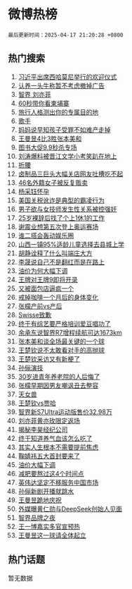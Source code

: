 # 微博热榜

`最后更新时间：2025-04-17 21:20:28 +0800`

## 热门搜索

1. [习近平出席西哈莫尼举行的欢迎仪式](https://m.weibo.cn/search?containerid=100103type%3D1%26t%3D10%26q%3D%23%E4%B9%A0%E8%BF%91%E5%B9%B3%E5%87%BA%E5%B8%AD%E8%A5%BF%E5%93%88%E8%8E%AB%E5%B0%BC%E4%B8%BE%E8%A1%8C%E7%9A%84%E6%AC%A2%E8%BF%8E%E4%BB%AA%E5%BC%8F%23&stream_entry_id=51&isnewpage=1&extparam=seat%3D1%26q%3D%2523%25E4%25B9%25A0%25E8%25BF%2591%25E5%25B9%25B3%25E5%2587%25BA%25E5%25B8%25AD%25E8%25A5%25BF%25E5%2593%2588%25E8%258E%25AB%25E5%25B0%25BC%25E4%25B8%25BE%25E8%25A1%258C%25E7%259A%2584%25E6%25AC%25A2%25E8%25BF%258E%25E4%25BB%25AA%25E5%25BC%258F%2523%26pos%3D0%26cate%3D10103%26dgr%3D0%26filter_type%3Drealtimehot%26stream_entry_id%3D51%26c_type%3D51%26display_time%3D1744896027%26pre_seqid%3D1744896027558084185865)
1. [认养一头牛称暂不考虑撤掉广告](https://m.weibo.cn/search?containerid=100103type%3D1%26t%3D10%26q%3D%23%E8%AE%A4%E5%85%BB%E4%B8%80%E5%A4%B4%E7%89%9B%E7%A7%B0%E6%9A%82%E4%B8%8D%E8%80%83%E8%99%91%E6%92%A4%E6%8E%89%E5%B9%BF%E5%91%8A%23&stream_entry_id=31&isnewpage=1&extparam=seat%3D1%26band_rank%3D1%26dgr%3D0%26cate%3D5001%26stream_entry_id%3D31%26flag%3D1%26q%3D%2523%25E8%25AE%25A4%25E5%2585%25BB%25E4%25B8%2580%25E5%25A4%25B4%25E7%2589%259B%25E7%25A7%25B0%25E6%259A%2582%25E4%25B8%258D%25E8%2580%2583%25E8%2599%2591%25E6%2592%25A4%25E6%258E%2589%25E5%25B9%25BF%25E5%2591%258A%2523%26lcate%3D5001%26pos%3D0%26filter_type%3Drealtimehot%26realpos%3D1%26c_type%3D31%26display_time%3D1744896027%26pre_seqid%3D1744896027558084185865)
1. [智界 刘亦菲](https://m.weibo.cn/search?containerid=100103type%3D1%26t%3D10%26q%3D%E6%99%BA%E7%95%8C+%E5%88%98%E4%BA%A6%E8%8F%B2&stream_entry_id=31&isnewpage=1&extparam=seat%3D1%26band_rank%3D2%26dgr%3D0%26cate%3D5001%26stream_entry_id%3D31%26flag%3D1%26q%3D%25E6%2599%25BA%25E7%2595%258C%2520%25E5%2588%2598%25E4%25BA%25A6%25E8%258F%25B2%26lcate%3D5001%26pos%3D1%26filter_type%3Drealtimehot%26realpos%3D2%26c_type%3D31%26display_time%3D1744896027%26pre_seqid%3D1744896027558084185865)
1. [60秒带你看柬埔寨](https://m.weibo.cn/search?containerid=100103type%3D1%26t%3D10%26q%3D%2360%E7%A7%92%E5%B8%A6%E4%BD%A0%E7%9C%8B%E6%9F%AC%E5%9F%94%E5%AF%A8%23&stream_entry_id=31&isnewpage=1&extparam=seat%3D1%26band_rank%3D3%26dgr%3D0%26cate%3D5001%26stream_entry_id%3D31%26flag%3D1%26q%3D%252360%25E7%25A7%2592%25E5%25B8%25A6%25E4%25BD%25A0%25E7%259C%258B%25E6%259F%25AC%25E5%259F%2594%25E5%25AF%25A8%2523%26lcate%3D5001%26pos%3D2%26filter_type%3Drealtimehot%26realpos%3D3%26c_type%3D31%26display_time%3D1744896027%26pre_seqid%3D1744896027558084185865)
1. [旅行人格测出你的专属目的地](https://m.weibo.cn/search?containerid=100103type%3D1%26t%3D10%26q%3D%23%E6%97%85%E8%A1%8C%E4%BA%BA%E6%A0%BC%E6%B5%8B%E5%87%BA%E4%BD%A0%E7%9A%84%E4%B8%93%E5%B1%9E%E7%9B%AE%E7%9A%84%E5%9C%B0%23&stream_entry_id=31&isnewpage=1&extparam=seat%3D1%26adid%3D283140%26dgr%3D0%26cate%3D5001%26is_ad_pos%3D1%26stream_entry_id%3D31%26pos%3D3%26lcate%3D5001%26band_rank%3D4%26filter_type%3Drealtimehot%26q%3D%2523%25E6%2597%2585%25E8%25A1%258C%25E4%25BA%25BA%25E6%25A0%25BC%25E6%25B5%258B%25E5%2587%25BA%25E4%25BD%25A0%25E7%259A%2584%25E4%25B8%2593%25E5%25B1%259E%25E7%259B%25AE%25E7%259A%2584%25E5%259C%25B0%2523%26c_type%3D31%26display_time%3D1744896027%26pre_seqid%3D1744896027558084185865)
1. [歌手](https://m.weibo.cn/search?containerid=100103type%3D1%26t%3D10%26q%3D%E6%AD%8C%E6%89%8B&stream_entry_id=31&isnewpage=1&extparam=seat%3D1%26band_rank%3D4%26dgr%3D0%26cate%3D5001%26stream_entry_id%3D31%26flag%3D1%26q%3D%25E6%25AD%258C%25E6%2589%258B%26lcate%3D5001%26pos%3D4%26filter_type%3Drealtimehot%26realpos%3D4%26c_type%3D31%26display_time%3D1744896027%26pre_seqid%3D1744896027558084185865)
1. [妈妈说早知孩子受罪不如难产走掉](https://m.weibo.cn/search?containerid=100103type%3D1%26t%3D10%26q%3D%23%E5%A6%88%E5%A6%88%E8%AF%B4%E6%97%A9%E7%9F%A5%E5%AD%A9%E5%AD%90%E5%8F%97%E7%BD%AA%E4%B8%8D%E5%A6%82%E9%9A%BE%E4%BA%A7%E8%B5%B0%E6%8E%89%23&stream_entry_id=31&isnewpage=1&extparam=seat%3D1%26band_rank%3D5%26dgr%3D0%26cate%3D5001%26stream_entry_id%3D31%26flag%3D1%26q%3D%2523%25E5%25A6%2588%25E5%25A6%2588%25E8%25AF%25B4%25E6%2597%25A9%25E7%259F%25A5%25E5%25AD%25A9%25E5%25AD%2590%25E5%258F%2597%25E7%25BD%25AA%25E4%25B8%258D%25E5%25A6%2582%25E9%259A%25BE%25E4%25BA%25A7%25E8%25B5%25B0%25E6%258E%2589%2523%26lcate%3D5001%26pos%3D5%26filter_type%3Drealtimehot%26realpos%3D5%26c_type%3D31%26display_time%3D1744896027%26pre_seqid%3D1744896027558084185865)
1. [王曼昱4比3胜张本美和](https://m.weibo.cn/search?containerid=100103type%3D1%26t%3D10%26q%3D%23%E7%8E%8B%E6%9B%BC%E6%98%B14%E6%AF%943%E8%83%9C%E5%BC%A0%E6%9C%AC%E7%BE%8E%E5%92%8C%23&stream_entry_id=31&isnewpage=1&extparam=seat%3D1%26band_rank%3D6%26dgr%3D0%26cate%3D5001%26stream_entry_id%3D31%26flag%3D0%26q%3D%2523%25E7%258E%258B%25E6%259B%25BC%25E6%2598%25B14%25E6%25AF%25943%25E8%2583%259C%25E5%25BC%25A0%25E6%259C%25AC%25E7%25BE%258E%25E5%2592%258C%2523%26lcate%3D5001%26pos%3D6%26filter_type%3Drealtimehot%26realpos%3D6%26c_type%3D31%26display_time%3D1744896027%26pre_seqid%3D1744896027558084185865)
1. [图书大促9.9秒杀专场](https://m.weibo.cn/search?containerid=100103type%3D1%26t%3D10%26q%3D%23%E5%9B%BE%E4%B9%A6%E5%A4%A7%E4%BF%839.9%E7%A7%92%E6%9D%80%E4%B8%93%E5%9C%BA%23&stream_entry_id=31&isnewpage=1&extparam=seat%3D1%26adid%3D283083%26dgr%3D0%26cate%3D5001%26is_ad_pos%3D1%26stream_entry_id%3D31%26pos%3D7%26lcate%3D5001%26band_rank%3D7%26filter_type%3Drealtimehot%26q%3D%2523%25E5%259B%25BE%25E4%25B9%25A6%25E5%25A4%25A7%25E4%25BF%25839.9%25E7%25A7%2592%25E6%259D%2580%25E4%25B8%2593%25E5%259C%25BA%2523%26c_type%3D31%26display_time%3D1744896027%26pre_seqid%3D1744896027558084185865)
1. [刘涛爆料被晋江文学小考笑趴在地上](https://m.weibo.cn/search?containerid=100103type%3D1%26t%3D10%26q%3D%E5%88%98%E6%B6%9B%E7%88%86%E6%96%99%E8%A2%AB%E6%99%8B%E6%B1%9F%E6%96%87%E5%AD%A6%E5%B0%8F%E8%80%83%E7%AC%91%E8%B6%B4%E5%9C%A8%E5%9C%B0%E4%B8%8A&stream_entry_id=31&isnewpage=1&extparam=seat%3D1%26band_rank%3D7%26dgr%3D0%26cate%3D5001%26stream_entry_id%3D31%26flag%3D1%26q%3D%25E5%2588%2598%25E6%25B6%259B%25E7%2588%2586%25E6%2596%2599%25E8%25A2%25AB%25E6%2599%258B%25E6%25B1%259F%25E6%2596%2587%25E5%25AD%25A6%25E5%25B0%258F%25E8%2580%2583%25E7%25AC%2591%25E8%25B6%25B4%25E5%259C%25A8%25E5%259C%25B0%25E4%25B8%258A%26lcate%3D5001%26pos%3D8%26filter_type%3Drealtimehot%26realpos%3D7%26c_type%3D31%26display_time%3D1744896027%26pre_seqid%3D1744896027558084185865)
1. [折腰](https://m.weibo.cn/search?containerid=100103type%3D1%26t%3D10%26q%3D%E6%8A%98%E8%85%B0&stream_entry_id=31&isnewpage=1&extparam=seat%3D1%26band_rank%3D8%26dgr%3D0%26cate%3D5001%26stream_entry_id%3D31%26flag%3D1%26q%3D%25E6%258A%2598%25E8%2585%25B0%26lcate%3D5001%26pos%3D9%26filter_type%3Drealtimehot%26realpos%3D8%26c_type%3D31%26display_time%3D1744896027%26pre_seqid%3D1744896027558084185865)
1. [卤制品三巨头大幅关店网友吐槽吃不起](https://m.weibo.cn/search?containerid=100103type%3D1%26t%3D10%26q%3D%23%E5%8D%A4%E5%88%B6%E5%93%81%E4%B8%89%E5%B7%A8%E5%A4%B4%E5%A4%A7%E5%B9%85%E5%85%B3%E5%BA%97%E7%BD%91%E5%8F%8B%E5%90%90%E6%A7%BD%E5%90%83%E4%B8%8D%E8%B5%B7%23&stream_entry_id=31&isnewpage=1&extparam=seat%3D1%26band_rank%3D9%26dgr%3D0%26cate%3D5001%26stream_entry_id%3D31%26flag%3D0%26q%3D%2523%25E5%258D%25A4%25E5%2588%25B6%25E5%2593%2581%25E4%25B8%2589%25E5%25B7%25A8%25E5%25A4%25B4%25E5%25A4%25A7%25E5%25B9%2585%25E5%2585%25B3%25E5%25BA%2597%25E7%25BD%2591%25E5%258F%258B%25E5%2590%2590%25E6%25A7%25BD%25E5%2590%2583%25E4%25B8%258D%25E8%25B5%25B7%2523%26lcate%3D5001%26pos%3D10%26filter_type%3Drealtimehot%26realpos%3D9%26c_type%3D31%26display_time%3D1744896027%26pre_seqid%3D1744896027558084185865)
1. [46名外籍女子被反复贩卖](https://m.weibo.cn/search?containerid=100103type%3D1%26t%3D10%26q%3D%2346%E5%90%8D%E5%A4%96%E7%B1%8D%E5%A5%B3%E5%AD%90%E8%A2%AB%E5%8F%8D%E5%A4%8D%E8%B4%A9%E5%8D%96%23&stream_entry_id=31&isnewpage=1&extparam=seat%3D1%26band_rank%3D10%26dgr%3D0%26cate%3D5001%26stream_entry_id%3D31%26flag%3D0%26q%3D%252346%25E5%2590%258D%25E5%25A4%2596%25E7%25B1%258D%25E5%25A5%25B3%25E5%25AD%2590%25E8%25A2%25AB%25E5%258F%258D%25E5%25A4%258D%25E8%25B4%25A9%25E5%258D%2596%2523%26lcate%3D5001%26pos%3D11%26filter_type%3Drealtimehot%26realpos%3D10%26c_type%3D31%26display_time%3D1744896027%26pre_seqid%3D1744896027558084185865)
1. [杨采钰怀孕](https://m.weibo.cn/search?containerid=100103type%3D1%26t%3D10%26q%3D%E6%9D%A8%E9%87%87%E9%92%B0%E6%80%80%E5%AD%95&stream_entry_id=31&isnewpage=1&extparam=seat%3D1%26band_rank%3D11%26dgr%3D0%26cate%3D5001%26stream_entry_id%3D31%26flag%3D2%26q%3D%25E6%259D%25A8%25E9%2587%2587%25E9%2592%25B0%25E6%2580%2580%25E5%25AD%2595%26lcate%3D5001%26pos%3D12%26filter_type%3Drealtimehot%26realpos%3D11%26c_type%3D31%26display_time%3D1744896027%26pre_seqid%3D1744896027558084185865)
1. [美国关税讹诈是典型的霸凌行为](https://m.weibo.cn/search?containerid=100103type%3D1%26t%3D10%26q%3D%23%E7%BE%8E%E5%9B%BD%E5%85%B3%E7%A8%8E%E8%AE%B9%E8%AF%88%E6%98%AF%E5%85%B8%E5%9E%8B%E7%9A%84%E9%9C%B8%E5%87%8C%E8%A1%8C%E4%B8%BA%23&stream_entry_id=31&isnewpage=1&extparam=seat%3D1%26band_rank%3D12%26dgr%3D0%26cate%3D5001%26stream_entry_id%3D31%26flag%3D0%26q%3D%2523%25E7%25BE%258E%25E5%259B%25BD%25E5%2585%25B3%25E7%25A8%258E%25E8%25AE%25B9%25E8%25AF%2588%25E6%2598%25AF%25E5%2585%25B8%25E5%259E%258B%25E7%259A%2584%25E9%259C%25B8%25E5%2587%258C%25E8%25A1%258C%25E4%25B8%25BA%2523%26lcate%3D5001%26pos%3D13%26filter_type%3Drealtimehot%26realpos%3D12%26c_type%3D31%26display_time%3D1744896027%26pre_seqid%3D1744896027558084185865)
1. [男子欲与女技师发生性关系被控强奸](https://m.weibo.cn/search?containerid=100103type%3D1%26t%3D10%26q%3D%23%E7%94%B7%E5%AD%90%E6%AC%B2%E4%B8%8E%E5%A5%B3%E6%8A%80%E5%B8%88%E5%8F%91%E7%94%9F%E6%80%A7%E5%85%B3%E7%B3%BB%E8%A2%AB%E6%8E%A7%E5%BC%BA%E5%A5%B8%23&stream_entry_id=31&isnewpage=1&extparam=seat%3D1%26band_rank%3D13%26dgr%3D0%26cate%3D5001%26stream_entry_id%3D31%26flag%3D1%26q%3D%2523%25E7%2594%25B7%25E5%25AD%2590%25E6%25AC%25B2%25E4%25B8%258E%25E5%25A5%25B3%25E6%258A%2580%25E5%25B8%2588%25E5%258F%2591%25E7%2594%259F%25E6%2580%25A7%25E5%2585%25B3%25E7%25B3%25BB%25E8%25A2%25AB%25E6%258E%25A7%25E5%25BC%25BA%25E5%25A5%25B8%2523%26lcate%3D5001%26pos%3D14%26filter_type%3Drealtimehot%26realpos%3D13%26c_type%3D31%26display_time%3D1744896027%26pre_seqid%3D1744896027558084185865)
1. [25岁裸辞后找了个上1休1的工作](https://m.weibo.cn/search?containerid=100103type%3D1%26t%3D10%26q%3D25%E5%B2%81%E8%A3%B8%E8%BE%9E%E5%90%8E%E6%89%BE%E4%BA%86%E4%B8%AA%E4%B8%8A1%E4%BC%911%E7%9A%84%E5%B7%A5%E4%BD%9C&stream_entry_id=31&isnewpage=1&extparam=seat%3D1%26band_rank%3D14%26dgr%3D0%26cate%3D5001%26stream_entry_id%3D31%26flag%3D1%26q%3D25%25E5%25B2%2581%25E8%25A3%25B8%25E8%25BE%259E%25E5%2590%258E%25E6%2589%25BE%25E4%25BA%2586%25E4%25B8%25AA%25E4%25B8%258A1%25E4%25BC%25911%25E7%259A%2584%25E5%25B7%25A5%25E4%25BD%259C%26lcate%3D5001%26pos%3D15%26filter_type%3Drealtimehot%26realpos%3D14%26c_type%3D31%26display_time%3D1744896027%26pre_seqid%3D1744896027558084185865)
1. [谢震业想第五次登上奥运赛场](https://m.weibo.cn/search?containerid=100103type%3D1%26t%3D10%26q%3D%23%E8%B0%A2%E9%9C%87%E4%B8%9A%E6%83%B3%E7%AC%AC%E4%BA%94%E6%AC%A1%E7%99%BB%E4%B8%8A%E5%A5%A5%E8%BF%90%E8%B5%9B%E5%9C%BA%23&stream_entry_id=31&isnewpage=1&extparam=seat%3D1%26adid%3D283278%26dgr%3D0%26cate%3D5001%26stream_entry_id%3D31%26q%3D%2523%25E8%25B0%25A2%25E9%259C%2587%25E4%25B8%259A%25E6%2583%25B3%25E7%25AC%25AC%25E4%25BA%2594%25E6%25AC%25A1%25E7%2599%25BB%25E4%25B8%258A%25E5%25A5%25A5%25E8%25BF%2590%25E8%25B5%259B%25E5%259C%25BA%2523%26pos%3D16%26band_rank%3D15%26lcate%3D5001%26flag%3D1%26filter_type%3Drealtimehot%26realpos%3D15%26c_type%3D31%26display_time%3D1744896027%26pre_seqid%3D1744896027558084185865)
1. [谁二搭会轰动娱乐圈](https://m.weibo.cn/search?containerid=100103type%3D1%26t%3D10%26q%3D%23%E8%B0%81%E4%BA%8C%E6%90%AD%E4%BC%9A%E8%BD%B0%E5%8A%A8%E5%A8%B1%E4%B9%90%E5%9C%88%23&stream_entry_id=31&isnewpage=1&extparam=seat%3D1%26band_rank%3D16%26dgr%3D0%26cate%3D5001%26stream_entry_id%3D31%26flag%3D2%26q%3D%2523%25E8%25B0%2581%25E4%25BA%258C%25E6%2590%25AD%25E4%25BC%259A%25E8%25BD%25B0%25E5%258A%25A8%25E5%25A8%25B1%25E4%25B9%2590%25E5%259C%2588%2523%26lcate%3D5001%26pos%3D17%26filter_type%3Drealtimehot%26realpos%3D16%26c_type%3D31%26display_time%3D1744896027%26pre_seqid%3D1744896027558084185865)
1. [山西一镇95%适龄儿童选择去县城上学](https://m.weibo.cn/search?containerid=100103type%3D1%26t%3D10%26q%3D%23%E5%B1%B1%E8%A5%BF%E4%B8%80%E9%95%8795%25%E9%80%82%E9%BE%84%E5%84%BF%E7%AB%A5%E9%80%89%E6%8B%A9%E5%8E%BB%E5%8E%BF%E5%9F%8E%E4%B8%8A%E5%AD%A6%23&stream_entry_id=31&isnewpage=1&extparam=seat%3D1%26band_rank%3D17%26dgr%3D0%26cate%3D5001%26stream_entry_id%3D31%26flag%3D1%26q%3D%2523%25E5%25B1%25B1%25E8%25A5%25BF%25E4%25B8%2580%25E9%2595%258795%2525%25E9%2580%2582%25E9%25BE%2584%25E5%2584%25BF%25E7%25AB%25A5%25E9%2580%2589%25E6%258B%25A9%25E5%258E%25BB%25E5%258E%25BF%25E5%259F%258E%25E4%25B8%258A%25E5%25AD%25A6%2523%26lcate%3D5001%26pos%3D18%26filter_type%3Drealtimehot%26realpos%3D17%26c_type%3D31%26display_time%3D1744896027%26pre_seqid%3D1744896027558084185865)
1. [胡静诠释了什么叫端庄大方](https://m.weibo.cn/search?containerid=100103type%3D1%26t%3D10%26q%3D%E8%83%A1%E9%9D%99%E8%AF%A0%E9%87%8A%E4%BA%86%E4%BB%80%E4%B9%88%E5%8F%AB%E7%AB%AF%E5%BA%84%E5%A4%A7%E6%96%B9&stream_entry_id=31&isnewpage=1&extparam=seat%3D1%26band_rank%3D18%26dgr%3D0%26cate%3D5001%26stream_entry_id%3D31%26flag%3D1%26q%3D%25E8%2583%25A1%25E9%259D%2599%25E8%25AF%25A0%25E9%2587%258A%25E4%25BA%2586%25E4%25BB%2580%25E4%25B9%2588%25E5%258F%25AB%25E7%25AB%25AF%25E5%25BA%2584%25E5%25A4%25A7%25E6%2596%25B9%26lcate%3D5001%26pos%3D19%26filter_type%3Drealtimehot%26realpos%3D18%26c_type%3D31%26display_time%3D1744896027%26pre_seqid%3D1744896027558084185865)
1. [李晟说自己不是翻红而是在路上](https://m.weibo.cn/search?containerid=100103type%3D1%26t%3D10%26q%3D%23%E6%9D%8E%E6%99%9F%E8%AF%B4%E8%87%AA%E5%B7%B1%E4%B8%8D%E6%98%AF%E7%BF%BB%E7%BA%A2%E8%80%8C%E6%98%AF%E5%9C%A8%E8%B7%AF%E4%B8%8A%23&stream_entry_id=31&isnewpage=1&extparam=seat%3D1%26band_rank%3D19%26dgr%3D0%26cate%3D5001%26stream_entry_id%3D31%26flag%3D1%26q%3D%2523%25E6%259D%258E%25E6%2599%259F%25E8%25AF%25B4%25E8%2587%25AA%25E5%25B7%25B1%25E4%25B8%258D%25E6%2598%25AF%25E7%25BF%25BB%25E7%25BA%25A2%25E8%2580%258C%25E6%2598%25AF%25E5%259C%25A8%25E8%25B7%25AF%25E4%25B8%258A%2523%26lcate%3D5001%26pos%3D20%26filter_type%3Drealtimehot%26realpos%3D19%26c_type%3D31%26display_time%3D1744896027%26pre_seqid%3D1744896027558084185865)
1. [油价为何大幅下调](https://m.weibo.cn/search?containerid=100103type%3D1%26t%3D10%26q%3D%23%E6%B2%B9%E4%BB%B7%E4%B8%BA%E4%BD%95%E5%A4%A7%E5%B9%85%E4%B8%8B%E8%B0%83%23&stream_entry_id=31&isnewpage=1&extparam=seat%3D1%26band_rank%3D20%26dgr%3D0%26cate%3D5001%26stream_entry_id%3D31%26flag%3D1%26is_ai_ask%3D1%26pos%3D21%26first_ask_mid%3D%26lcate%3D5001%26q%3D%2523%25E6%25B2%25B9%25E4%25BB%25B7%25E4%25B8%25BA%25E4%25BD%2595%25E5%25A4%25A7%25E5%25B9%2585%25E4%25B8%258B%25E8%25B0%2583%2523%26filter_type%3Drealtimehot%26realpos%3D20%26c_type%3D31%26display_time%3D1744896027%26pre_seqid%3D1744896027558084185865)
1. [王牌对王牌9即将开录](https://m.weibo.cn/search?containerid=100103type%3D1%26t%3D10%26q%3D%23%E7%8E%8B%E7%89%8C%E5%AF%B9%E7%8E%8B%E7%89%8C9%E5%8D%B3%E5%B0%86%E5%BC%80%E5%BD%95%23&stream_entry_id=31&isnewpage=1&extparam=seat%3D1%26band_rank%3D21%26dgr%3D0%26cate%3D5001%26stream_entry_id%3D31%26flag%3D0%26q%3D%2523%25E7%258E%258B%25E7%2589%258C%25E5%25AF%25B9%25E7%258E%258B%25E7%2589%258C9%25E5%258D%25B3%25E5%25B0%2586%25E5%25BC%2580%25E5%25BD%2595%2523%26lcate%3D5001%26pos%3D22%26filter_type%3Drealtimehot%26realpos%3D21%26c_type%3D31%26display_time%3D1744896027%26pre_seqid%3D1744896027558084185865)
1. [又被面包店逼疯一个](https://m.weibo.cn/search?containerid=100103type%3D1%26t%3D10%26q%3D%E5%8F%88%E8%A2%AB%E9%9D%A2%E5%8C%85%E5%BA%97%E9%80%BC%E7%96%AF%E4%B8%80%E4%B8%AA&stream_entry_id=31&isnewpage=1&extparam=seat%3D1%26band_rank%3D22%26dgr%3D0%26cate%3D5001%26stream_entry_id%3D31%26flag%3D1%26q%3D%25E5%258F%2588%25E8%25A2%25AB%25E9%259D%25A2%25E5%258C%2585%25E5%25BA%2597%25E9%2580%25BC%25E7%2596%25AF%25E4%25B8%2580%25E4%25B8%25AA%26lcate%3D5001%26pos%3D23%26filter_type%3Drealtimehot%26realpos%3D22%26c_type%3D31%26display_time%3D1744896027%26pre_seqid%3D1744896027558084185865)
1. [戒掉咖啡一个月后的身体变化](https://m.weibo.cn/search?containerid=100103type%3D1%26t%3D10%26q%3D%E6%88%92%E6%8E%89%E5%92%96%E5%95%A1%E4%B8%80%E4%B8%AA%E6%9C%88%E5%90%8E%E7%9A%84%E8%BA%AB%E4%BD%93%E5%8F%98%E5%8C%96&stream_entry_id=31&isnewpage=1&extparam=seat%3D1%26band_rank%3D23%26dgr%3D0%26cate%3D5001%26stream_entry_id%3D31%26flag%3D2%26q%3D%25E6%2588%2592%25E6%258E%2589%25E5%2592%2596%25E5%2595%25A1%25E4%25B8%2580%25E4%25B8%25AA%25E6%259C%2588%25E5%2590%258E%25E7%259A%2584%25E8%25BA%25AB%25E4%25BD%2593%25E5%258F%2598%25E5%258C%2596%26lcate%3D5001%26pos%3D24%26filter_type%3Drealtimehot%26realpos%3D23%26c_type%3D31%26display_time%3D1744896027%26pre_seqid%3D1744896027558084185865)
1. [张檬产前vs产后](https://m.weibo.cn/search?containerid=100103type%3D1%26t%3D10%26q%3D%23%E5%BC%A0%E6%AA%AC%E4%BA%A7%E5%89%8Dvs%E4%BA%A7%E5%90%8E%23&stream_entry_id=31&isnewpage=1&extparam=seat%3D1%26band_rank%3D24%26dgr%3D0%26cate%3D5001%26stream_entry_id%3D31%26flag%3D2%26q%3D%2523%25E5%25BC%25A0%25E6%25AA%25AC%25E4%25BA%25A7%25E5%2589%258Dvs%25E4%25BA%25A7%25E5%2590%258E%2523%26lcate%3D5001%26pos%3D25%26filter_type%3Drealtimehot%26realpos%3D24%26c_type%3D31%26display_time%3D1744896027%26pre_seqid%3D1744896027558084185865)
1. [Swisse致歉](https://m.weibo.cn/search?containerid=100103type%3D1%26t%3D10%26q%3D%23Swisse%E8%87%B4%E6%AD%89%23&stream_entry_id=31&isnewpage=1&extparam=seat%3D1%26band_rank%3D25%26dgr%3D0%26cate%3D5001%26stream_entry_id%3D31%26flag%3D0%26q%3D%2523Swisse%25E8%2587%25B4%25E6%25AD%2589%2523%26lcate%3D5001%26pos%3D26%26filter_type%3Drealtimehot%26realpos%3D25%26c_type%3D31%26display_time%3D1744896027%26pre_seqid%3D1744896027558084185865)
1. [终于有综艺要严格培训爱豆唱功了](https://m.weibo.cn/search?containerid=100103type%3D1%26t%3D10%26q%3D%E7%BB%88%E4%BA%8E%E6%9C%89%E7%BB%BC%E8%89%BA%E8%A6%81%E4%B8%A5%E6%A0%BC%E5%9F%B9%E8%AE%AD%E7%88%B1%E8%B1%86%E5%94%B1%E5%8A%9F%E4%BA%86&stream_entry_id=31&isnewpage=1&extparam=seat%3D1%26band_rank%3D26%26dgr%3D0%26cate%3D5001%26stream_entry_id%3D31%26flag%3D0%26q%3D%25E7%25BB%2588%25E4%25BA%258E%25E6%259C%2589%25E7%25BB%25BC%25E8%2589%25BA%25E8%25A6%2581%25E4%25B8%25A5%25E6%25A0%25BC%25E5%259F%25B9%25E8%25AE%25AD%25E7%2588%25B1%25E8%25B1%2586%25E5%2594%25B1%25E5%258A%259F%25E4%25BA%2586%26lcate%3D5001%26pos%3D27%26filter_type%3Drealtimehot%26realpos%3D26%26c_type%3D31%26display_time%3D1744896027%26pre_seqid%3D1744896027558084185865)
1. [余承东说智界R7增程续航可达1673km](https://m.weibo.cn/search?containerid=100103type%3D1%26t%3D10%26q%3D%23%E4%BD%99%E6%89%BF%E4%B8%9C%E8%AF%B4%E6%99%BA%E7%95%8CR7%E5%A2%9E%E7%A8%8B%E7%BB%AD%E8%88%AA%E5%8F%AF%E8%BE%BE1673km%23&stream_entry_id=31&isnewpage=1&extparam=seat%3D1%26band_rank%3D27%26dgr%3D0%26cate%3D5001%26stream_entry_id%3D31%26flag%3D1%26q%3D%2523%25E4%25BD%2599%25E6%2589%25BF%25E4%25B8%259C%25E8%25AF%25B4%25E6%2599%25BA%25E7%2595%258CR7%25E5%25A2%259E%25E7%25A8%258B%25E7%25BB%25AD%25E8%2588%25AA%25E5%258F%25AF%25E8%25BE%25BE1673km%2523%26lcate%3D5001%26pos%3D28%26filter_type%3Drealtimehot%26realpos%3D27%26c_type%3D31%26display_time%3D1744896027%26pre_seqid%3D1744896027558084185865)
1. [张本美和谈全场最关键的一个球](https://m.weibo.cn/search?containerid=100103type%3D1%26t%3D10%26q%3D%23%E5%BC%A0%E6%9C%AC%E7%BE%8E%E5%92%8C%E8%B0%88%E5%85%A8%E5%9C%BA%E6%9C%80%E5%85%B3%E9%94%AE%E7%9A%84%E4%B8%80%E4%B8%AA%E7%90%83%23&stream_entry_id=31&isnewpage=1&extparam=seat%3D1%26band_rank%3D28%26dgr%3D0%26cate%3D5001%26stream_entry_id%3D31%26flag%3D1%26q%3D%2523%25E5%25BC%25A0%25E6%259C%25AC%25E7%25BE%258E%25E5%2592%258C%25E8%25B0%2588%25E5%2585%25A8%25E5%259C%25BA%25E6%259C%2580%25E5%2585%25B3%25E9%2594%25AE%25E7%259A%2584%25E4%25B8%2580%25E4%25B8%25AA%25E7%2590%2583%2523%26lcate%3D5001%26pos%3D29%26filter_type%3Drealtimehot%26realpos%3D28%26c_type%3D31%26display_time%3D1744896027%26pre_seqid%3D1744896027558084185865)
1. [王楚钦说不太敢看对手的高抛球](https://m.weibo.cn/search?containerid=100103type%3D1%26t%3D10%26q%3D%23%E7%8E%8B%E6%A5%9A%E9%92%A6%E8%AF%B4%E4%B8%8D%E5%A4%AA%E6%95%A2%E7%9C%8B%E5%AF%B9%E6%89%8B%E7%9A%84%E9%AB%98%E6%8A%9B%E7%90%83%23&stream_entry_id=31&isnewpage=1&extparam=seat%3D1%26band_rank%3D29%26dgr%3D0%26cate%3D5001%26stream_entry_id%3D31%26flag%3D1%26q%3D%2523%25E7%258E%258B%25E6%25A5%259A%25E9%2592%25A6%25E8%25AF%25B4%25E4%25B8%258D%25E5%25A4%25AA%25E6%2595%25A2%25E7%259C%258B%25E5%25AF%25B9%25E6%2589%258B%25E7%259A%2584%25E9%25AB%2598%25E6%258A%259B%25E7%2590%2583%2523%26lcate%3D5001%26pos%3D30%26filter_type%3Drealtimehot%26realpos%3D29%26c_type%3D31%26display_time%3D1744896027%26pre_seqid%3D1744896027558084185865)
1. [王楚钦采访又有新梗了](https://m.weibo.cn/search?containerid=100103type%3D1%26t%3D10%26q%3D%23%E7%8E%8B%E6%A5%9A%E9%92%A6%E9%87%87%E8%AE%BF%E5%8F%88%E6%9C%89%E6%96%B0%E6%A2%97%E4%BA%86%23&stream_entry_id=31&isnewpage=1&extparam=seat%3D1%26band_rank%3D30%26dgr%3D0%26cate%3D5001%26stream_entry_id%3D31%26flag%3D1%26q%3D%2523%25E7%258E%258B%25E6%25A5%259A%25E9%2592%25A6%25E9%2587%2587%25E8%25AE%25BF%25E5%258F%2588%25E6%259C%2589%25E6%2596%25B0%25E6%25A2%2597%25E4%25BA%2586%2523%26lcate%3D5001%26pos%3D31%26filter_type%3Drealtimehot%26realpos%3D30%26c_type%3D31%26display_time%3D1744896027%26pre_seqid%3D1744896027558084185865)
1. [孙俪演技](https://m.weibo.cn/search?containerid=100103type%3D1%26t%3D10%26q%3D%E5%AD%99%E4%BF%AA%E6%BC%94%E6%8A%80&stream_entry_id=31&isnewpage=1&extparam=seat%3D1%26band_rank%3D31%26dgr%3D0%26cate%3D5001%26stream_entry_id%3D31%26flag%3D1%26q%3D%25E5%25AD%2599%25E4%25BF%25AA%25E6%25BC%2594%25E6%258A%2580%26lcate%3D5001%26pos%3D32%26filter_type%3Drealtimehot%26realpos%3D31%26c_type%3D31%26display_time%3D1744896027%26pre_seqid%3D1744896027558084185865)
1. [30岁进青年养老院的人后悔了](https://m.weibo.cn/search?containerid=100103type%3D1%26t%3D10%26q%3D30%E5%B2%81%E8%BF%9B%E9%9D%92%E5%B9%B4%E5%85%BB%E8%80%81%E9%99%A2%E7%9A%84%E4%BA%BA%E5%90%8E%E6%82%94%E4%BA%86&stream_entry_id=31&isnewpage=1&extparam=seat%3D1%26band_rank%3D32%26dgr%3D0%26cate%3D5001%26stream_entry_id%3D31%26flag%3D1%26q%3D30%25E5%25B2%2581%25E8%25BF%259B%25E9%259D%2592%25E5%25B9%25B4%25E5%2585%25BB%25E8%2580%2581%25E9%2599%25A2%25E7%259A%2584%25E4%25BA%25BA%25E5%2590%258E%25E6%2582%2594%25E4%25BA%2586%26lcate%3D5001%26pos%3D33%26filter_type%3Drealtimehot%26realpos%3D32%26c_type%3D31%26display_time%3D1744896027%26pre_seqid%3D1744896027558084185865)
1. [张檬早期因男友嘲讽丑去整容](https://m.weibo.cn/search?containerid=100103type%3D1%26t%3D10%26q%3D%23%E5%BC%A0%E6%AA%AC%E6%97%A9%E6%9C%9F%E5%9B%A0%E7%94%B7%E5%8F%8B%E5%98%B2%E8%AE%BD%E4%B8%91%E5%8E%BB%E6%95%B4%E5%AE%B9%23&stream_entry_id=31&isnewpage=1&extparam=seat%3D1%26band_rank%3D33%26dgr%3D0%26cate%3D5001%26stream_entry_id%3D31%26flag%3D0%26q%3D%2523%25E5%25BC%25A0%25E6%25AA%25AC%25E6%2597%25A9%25E6%259C%259F%25E5%259B%25A0%25E7%2594%25B7%25E5%258F%258B%25E5%2598%25B2%25E8%25AE%25BD%25E4%25B8%2591%25E5%258E%25BB%25E6%2595%25B4%25E5%25AE%25B9%2523%26lcate%3D5001%26pos%3D34%26filter_type%3Drealtimehot%26realpos%3D33%26c_type%3D31%26display_time%3D1744896027%26pre_seqid%3D1744896027558084185865)
1. [天女兽](https://m.weibo.cn/search?containerid=100103type%3D1%26t%3D10%26q%3D%E5%A4%A9%E5%A5%B3%E5%85%BD&stream_entry_id=31&isnewpage=1&extparam=seat%3D1%26band_rank%3D34%26dgr%3D0%26cate%3D5001%26stream_entry_id%3D31%26flag%3D1%26q%3D%25E5%25A4%25A9%25E5%25A5%25B3%25E5%2585%25BD%26lcate%3D5001%26pos%3D35%26filter_type%3Drealtimehot%26realpos%3D34%26c_type%3D31%26display_time%3D1744896027%26pre_seqid%3D1744896027558084185865)
1. [王楚钦vs贾哈](https://m.weibo.cn/search?containerid=100103type%3D1%26t%3D10%26q%3D%23%E7%8E%8B%E6%A5%9A%E9%92%A6vs%E8%B4%BE%E5%93%88%23&stream_entry_id=31&isnewpage=1&extparam=seat%3D1%26band_rank%3D35%26dgr%3D0%26cate%3D5001%26stream_entry_id%3D31%26flag%3D0%26q%3D%2523%25E7%258E%258B%25E6%25A5%259A%25E9%2592%25A6vs%25E8%25B4%25BE%25E5%2593%2588%2523%26lcate%3D5001%26pos%3D36%26filter_type%3Drealtimehot%26realpos%3D35%26c_type%3D31%26display_time%3D1744896027%26pre_seqid%3D1744896027558084185865)
1. [智界新S7Ultra运动版售价32.98万](https://m.weibo.cn/search?containerid=100103type%3D1%26t%3D10%26q%3D%23%E6%99%BA%E7%95%8C%E6%96%B0S7Ultra%E8%BF%90%E5%8A%A8%E7%89%88%E5%94%AE%E4%BB%B732.98%E4%B8%87%23&stream_entry_id=31&isnewpage=1&extparam=seat%3D1%26band_rank%3D36%26dgr%3D0%26cate%3D5001%26stream_entry_id%3D31%26flag%3D1%26q%3D%2523%25E6%2599%25BA%25E7%2595%258C%25E6%2596%25B0S7Ultra%25E8%25BF%2590%25E5%258A%25A8%25E7%2589%2588%25E5%2594%25AE%25E4%25BB%25B732.98%25E4%25B8%2587%2523%26lcate%3D5001%26pos%3D37%26filter_type%3Drealtimehot%26realpos%3D36%26c_type%3D31%26display_time%3D1744896027%26pre_seqid%3D1744896027558084185865)
1. [刘亦菲黄亦玫限定返场](https://m.weibo.cn/search?containerid=100103type%3D1%26t%3D10%26q%3D%23%E5%88%98%E4%BA%A6%E8%8F%B2%E9%BB%84%E4%BA%A6%E7%8E%AB%E9%99%90%E5%AE%9A%E8%BF%94%E5%9C%BA%23&stream_entry_id=31&isnewpage=1&extparam=seat%3D1%26band_rank%3D37%26dgr%3D0%26cate%3D5001%26stream_entry_id%3D31%26flag%3D1%26q%3D%2523%25E5%2588%2598%25E4%25BA%25A6%25E8%258F%25B2%25E9%25BB%2584%25E4%25BA%25A6%25E7%258E%25AB%25E9%2599%2590%25E5%25AE%259A%25E8%25BF%2594%25E5%259C%25BA%2523%26lcate%3D5001%26pos%3D38%26filter_type%3Drealtimehot%26realpos%3D37%26c_type%3D31%26display_time%3D1744896027%26pre_seqid%3D1744896027558084185865)
1. [揭秘李昊经纪公司](https://m.weibo.cn/search?containerid=100103type%3D1%26t%3D10%26q%3D%23%E6%8F%AD%E7%A7%98%E6%9D%8E%E6%98%8A%E7%BB%8F%E7%BA%AA%E5%85%AC%E5%8F%B8%23&stream_entry_id=31&isnewpage=1&extparam=seat%3D1%26band_rank%3D38%26dgr%3D0%26cate%3D5001%26stream_entry_id%3D31%26flag%3D0%26q%3D%2523%25E6%258F%25AD%25E7%25A7%2598%25E6%259D%258E%25E6%2598%258A%25E7%25BB%258F%25E7%25BA%25AA%25E5%2585%25AC%25E5%258F%25B8%2523%26lcate%3D5001%26pos%3D39%26filter_type%3Drealtimehot%26realpos%3D38%26c_type%3D31%26display_time%3D1744896027%26pre_seqid%3D1744896027558084185865)
1. [终于知道养气血该怎么吃了](https://m.weibo.cn/search?containerid=100103type%3D1%26t%3D10%26q%3D%E7%BB%88%E4%BA%8E%E7%9F%A5%E9%81%93%E5%85%BB%E6%B0%94%E8%A1%80%E8%AF%A5%E6%80%8E%E4%B9%88%E5%90%83%E4%BA%86&stream_entry_id=31&isnewpage=1&extparam=seat%3D1%26band_rank%3D39%26dgr%3D0%26cate%3D5001%26stream_entry_id%3D31%26flag%3D0%26q%3D%25E7%25BB%2588%25E4%25BA%258E%25E7%259F%25A5%25E9%2581%2593%25E5%2585%25BB%25E6%25B0%2594%25E8%25A1%2580%25E8%25AF%25A5%25E6%2580%258E%25E4%25B9%2588%25E5%2590%2583%25E4%25BA%2586%26lcate%3D5001%26pos%3D40%26filter_type%3Drealtimehot%26realpos%3D39%26c_type%3D31%26display_time%3D1744896027%26pre_seqid%3D1744896027558084185865)
1. [其实人生根本不需要提前焦虑](https://m.weibo.cn/search?containerid=100103type%3D1%26t%3D10%26q%3D%E5%85%B6%E5%AE%9E%E4%BA%BA%E7%94%9F%E6%A0%B9%E6%9C%AC%E4%B8%8D%E9%9C%80%E8%A6%81%E6%8F%90%E5%89%8D%E7%84%A6%E8%99%91&stream_entry_id=31&isnewpage=1&extparam=seat%3D1%26band_rank%3D40%26dgr%3D0%26cate%3D5001%26stream_entry_id%3D31%26flag%3D1%26q%3D%25E5%2585%25B6%25E5%25AE%259E%25E4%25BA%25BA%25E7%2594%259F%25E6%25A0%25B9%25E6%259C%25AC%25E4%25B8%258D%25E9%259C%2580%25E8%25A6%2581%25E6%258F%2590%25E5%2589%258D%25E7%2584%25A6%25E8%2599%2591%26lcate%3D5001%26pos%3D41%26filter_type%3Drealtimehot%26realpos%3D40%26c_type%3D31%26display_time%3D1744896027%26pre_seqid%3D1744896027558084185865)
1. [鞠婧祎五大首封要来了](https://m.weibo.cn/search?containerid=100103type%3D1%26t%3D10%26q%3D%23%E9%9E%A0%E5%A9%A7%E7%A5%8E%E4%BA%94%E5%A4%A7%E9%A6%96%E5%B0%81%E8%A6%81%E6%9D%A5%E4%BA%86%23&stream_entry_id=31&isnewpage=1&extparam=seat%3D1%26band_rank%3D41%26dgr%3D0%26cate%3D5001%26stream_entry_id%3D31%26flag%3D1%26q%3D%2523%25E9%259E%25A0%25E5%25A9%25A7%25E7%25A5%258E%25E4%25BA%2594%25E5%25A4%25A7%25E9%25A6%2596%25E5%25B0%2581%25E8%25A6%2581%25E6%259D%25A5%25E4%25BA%2586%2523%26lcate%3D5001%26pos%3D42%26filter_type%3Drealtimehot%26realpos%3D41%26c_type%3D31%26display_time%3D1744896027%26pre_seqid%3D1744896027558084185865)
1. [油价大幅下调](https://m.weibo.cn/search?containerid=100103type%3D1%26t%3D10%26q%3D%23%E6%B2%B9%E4%BB%B7%E5%A4%A7%E5%B9%85%E4%B8%8B%E8%B0%83%23&stream_entry_id=31&isnewpage=1&extparam=seat%3D1%26band_rank%3D42%26dgr%3D0%26cate%3D5001%26stream_entry_id%3D31%26flag%3D0%26q%3D%2523%25E6%25B2%25B9%25E4%25BB%25B7%25E5%25A4%25A7%25E5%25B9%2585%25E4%25B8%258B%25E8%25B0%2583%2523%26lcate%3D5001%26pos%3D43%26filter_type%3Drealtimehot%26realpos%3D42%26c_type%3D31%26display_time%3D1744896027%26pre_seqid%3D1744896027558084185865)
1. [减肥要熬过这4个时间点](https://m.weibo.cn/search?containerid=100103type%3D1%26t%3D10%26q%3D%23%E5%87%8F%E8%82%A5%E8%A6%81%E7%86%AC%E8%BF%87%E8%BF%994%E4%B8%AA%E6%97%B6%E9%97%B4%E7%82%B9%23&stream_entry_id=31&isnewpage=1&extparam=seat%3D1%26band_rank%3D43%26dgr%3D0%26cate%3D5001%26stream_entry_id%3D31%26flag%3D1%26q%3D%2523%25E5%2587%258F%25E8%2582%25A5%25E8%25A6%2581%25E7%2586%25AC%25E8%25BF%2587%25E8%25BF%25994%25E4%25B8%25AA%25E6%2597%25B6%25E9%2597%25B4%25E7%2582%25B9%2523%26lcate%3D5001%26pos%3D44%26filter_type%3Drealtimehot%26realpos%3D43%26c_type%3D31%26display_time%3D1744896027%26pre_seqid%3D1744896027558084185865)
1. [英伟达坚定不移服务中国市场](https://m.weibo.cn/search?containerid=100103type%3D1%26t%3D10%26q%3D%23%E8%8B%B1%E4%BC%9F%E8%BE%BE%E5%9D%9A%E5%AE%9A%E4%B8%8D%E7%A7%BB%E6%9C%8D%E5%8A%A1%E4%B8%AD%E5%9B%BD%E5%B8%82%E5%9C%BA%23&stream_entry_id=31&isnewpage=1&extparam=seat%3D1%26band_rank%3D44%26dgr%3D0%26cate%3D5001%26stream_entry_id%3D31%26flag%3D0%26q%3D%2523%25E8%258B%25B1%25E4%25BC%259F%25E8%25BE%25BE%25E5%259D%259A%25E5%25AE%259A%25E4%25B8%258D%25E7%25A7%25BB%25E6%259C%258D%25E5%258A%25A1%25E4%25B8%25AD%25E5%259B%25BD%25E5%25B8%2582%25E5%259C%25BA%2523%26lcate%3D5001%26pos%3D45%26filter_type%3Drealtimehot%26realpos%3D44%26c_type%3D31%26display_time%3D1744896027%26pre_seqid%3D1744896027558084185865)
1. [孙俪新剧开播就跳水](https://m.weibo.cn/search?containerid=100103type%3D1%26t%3D10%26q%3D%E5%AD%99%E4%BF%AA%E6%96%B0%E5%89%A7%E5%BC%80%E6%92%AD%E5%B0%B1%E8%B7%B3%E6%B0%B4&stream_entry_id=31&isnewpage=1&extparam=seat%3D1%26band_rank%3D45%26dgr%3D0%26cate%3D5001%26stream_entry_id%3D31%26flag%3D0%26q%3D%25E5%25AD%2599%25E4%25BF%25AA%25E6%2596%25B0%25E5%2589%25A7%25E5%25BC%2580%25E6%2592%25AD%25E5%25B0%25B1%25E8%25B7%25B3%25E6%25B0%25B4%26lcate%3D5001%26pos%3D46%26filter_type%3Drealtimehot%26realpos%3D45%26c_type%3D31%26display_time%3D1744896027%26pre_seqid%3D1744896027558084185865)
1. [王曼昱跪地庆祝](https://m.weibo.cn/search?containerid=100103type%3D1%26t%3D10%26q%3D%23%E7%8E%8B%E6%9B%BC%E6%98%B1%E8%B7%AA%E5%9C%B0%E5%BA%86%E7%A5%9D%23&stream_entry_id=31&isnewpage=1&extparam=seat%3D1%26band_rank%3D46%26dgr%3D0%26cate%3D5001%26stream_entry_id%3D31%26flag%3D1%26q%3D%2523%25E7%258E%258B%25E6%259B%25BC%25E6%2598%25B1%25E8%25B7%25AA%25E5%259C%25B0%25E5%25BA%2586%25E7%25A5%259D%2523%26lcate%3D5001%26pos%3D47%26filter_type%3Drealtimehot%26realpos%3D46%26c_type%3D31%26display_time%3D1744896027%26pre_seqid%3D1744896027558084185865)
1. [外媒曝黄仁勋与DeepSeek创始人见面](https://m.weibo.cn/search?containerid=100103type%3D1%26t%3D10%26q%3D%23%E5%A4%96%E5%AA%92%E6%9B%9D%E9%BB%84%E4%BB%81%E5%8B%8B%E4%B8%8EDeepSeek%E5%88%9B%E5%A7%8B%E4%BA%BA%E8%A7%81%E9%9D%A2%23&stream_entry_id=31&isnewpage=1&extparam=seat%3D1%26band_rank%3D47%26dgr%3D0%26cate%3D5001%26stream_entry_id%3D31%26flag%3D1%26q%3D%2523%25E5%25A4%2596%25E5%25AA%2592%25E6%259B%259D%25E9%25BB%2584%25E4%25BB%2581%25E5%258B%258B%25E4%25B8%258EDeepSeek%25E5%2588%259B%25E5%25A7%258B%25E4%25BA%25BA%25E8%25A7%2581%25E9%259D%25A2%2523%26lcate%3D5001%26pos%3D48%26filter_type%3Drealtimehot%26realpos%3D47%26c_type%3D31%26display_time%3D1744896027%26pre_seqid%3D1744896027558084185865)
1. [智界品牌之夜](https://m.weibo.cn/search?containerid=100103type%3D1%26t%3D10%26q%3D%23%E6%99%BA%E7%95%8C%E5%93%81%E7%89%8C%E4%B9%8B%E5%A4%9C%23&stream_entry_id=31&isnewpage=1&extparam=seat%3D1%26band_rank%3D48%26dgr%3D0%26cate%3D5001%26stream_entry_id%3D31%26flag%3D1%26q%3D%2523%25E6%2599%25BA%25E7%2595%258C%25E5%2593%2581%25E7%2589%258C%25E4%25B9%258B%25E5%25A4%259C%2523%26lcate%3D5001%26pos%3D49%26filter_type%3Drealtimehot%26realpos%3D48%26c_type%3D31%26display_time%3D1744896027%26pre_seqid%3D1744896027558084185865)
1. [王一博嘉实多官宣预热](https://m.weibo.cn/search?containerid=100103type%3D1%26t%3D10%26q%3D%23%E7%8E%8B%E4%B8%80%E5%8D%9A%E5%98%89%E5%AE%9E%E5%A4%9A%E5%AE%98%E5%AE%A3%E9%A2%84%E7%83%AD%23&stream_entry_id=31&isnewpage=1&extparam=seat%3D1%26band_rank%3D49%26dgr%3D0%26cate%3D5001%26stream_entry_id%3D31%26flag%3D1%26q%3D%2523%25E7%258E%258B%25E4%25B8%2580%25E5%258D%259A%25E5%2598%2589%25E5%25AE%259E%25E5%25A4%259A%25E5%25AE%2598%25E5%25AE%25A3%25E9%25A2%2584%25E7%2583%25AD%2523%26lcate%3D5001%26pos%3D50%26filter_type%3Drealtimehot%26realpos%3D49%26c_type%3D31%26display_time%3D1744896027%26pre_seqid%3D1744896027558084185865)
1. [王曼昱这一球请全体起立](https://m.weibo.cn/search?containerid=100103type%3D1%26t%3D10%26q%3D%23%E7%8E%8B%E6%9B%BC%E6%98%B1%E8%BF%99%E4%B8%80%E7%90%83%E8%AF%B7%E5%85%A8%E4%BD%93%E8%B5%B7%E7%AB%8B%23&stream_entry_id=31&isnewpage=1&extparam=seat%3D1%26band_rank%3D50%26dgr%3D0%26cate%3D5001%26stream_entry_id%3D31%26flag%3D1%26q%3D%2523%25E7%258E%258B%25E6%259B%25BC%25E6%2598%25B1%25E8%25BF%2599%25E4%25B8%2580%25E7%2590%2583%25E8%25AF%25B7%25E5%2585%25A8%25E4%25BD%2593%25E8%25B5%25B7%25E7%25AB%258B%2523%26lcate%3D5001%26pos%3D51%26filter_type%3Drealtimehot%26realpos%3D50%26c_type%3D31%26display_time%3D1744896027%26pre_seqid%3D1744896027558084185865)

## 热门话题

暂无数据
